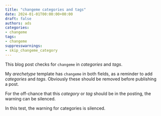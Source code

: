 ```yaml
---
title: "changeme categories and tags"
date: 2024-01-01T00:00:00+00:00
draft: false
authors: ads
categories:
- changeme
tags:
- changeme
suppresswarnings:
- skip_changeme_category
---
```


This blog post checks for `changeme` in *categories* and *tags*.

My *arechetype* template has `changeme` in both fields, as a reminder to add *categories* and *tags*.
Obviously these should be removed before publishing a post.

For the off-chance that this *category* or *tag* should be in the posting, the warning can be silenced.

In this test, the warning for categories is silenced.
